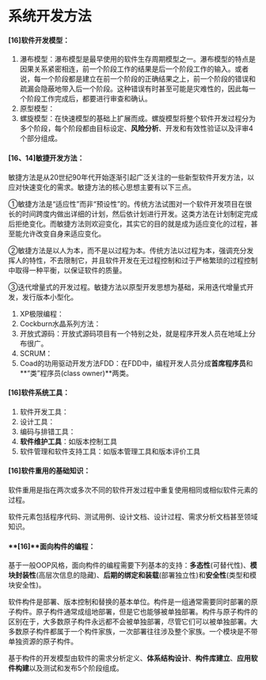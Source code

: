 # 系统开发方法

#### [16]软件开发模型：

1. 瀑布模型：瀑布模型是最早使用的软件生存周期模型之一。瀑布模型的特点是因果关系紧密相连，前一个阶段工作的结果是后一个阶段工作的输入。或者说，每一个阶段都是建立在前一个阶段的正确结果之上，前一个阶段的错误和疏漏会隐蔽地带入后一个阶段。这种错误有时甚至可能是灾难性的，因此每一个阶段工作完成后，都要进行审查和确认。
2. 原型模型：
3. 螺旋模型：在快速模型的基础上扩展而成。螺旋模型将整个软件开发过程分为多个阶段，每个阶段都由目标设定、**风险分析**、开发和有效性验证以及评审4个部分组成。



#### [16、14]敏捷开发方法：

  敏捷方法是从20世纪90年代开始逐渐引起广泛关注的一些新型软件开发方法，以应对快速变化的需求。敏捷方法的核心思想主要有以下三点。

​    ①敏捷方法是“适应性”而非“预设性”的。传统方法试图对一个软件开发项目在很长的时间跨度内做出详细的计划，然后依计划进行开发。这类方法在计划制定完成后拒绝变化。而敏捷方法则欢迎变化，其实它的目的就是成为适应变化的过程，甚至能允许改变自身来适应变化。

​    ②敏捷方法是以人为本，而不是以过程为本。传统方法以过程为本，强调充分发挥人的特性，不去限制它，并且软件开发在无过程控制和过于严格繁琐的过程控制中取得一种平衡，以保证软件的质量。

​    ③迭代增量式的开发过程。敏捷方法以原型开发思想为基础，采用迭代增量式开发，发行版本小型化。

1. XP极限编程：
2. Cockburn水晶系列方法：
3. 开放式源码：开放式源码项目有一个特别之处，就是程序开发人员在地域上分布很广。
4. SCRUM：
5. Coad的功用驱动开发方法FDD：在FDD中，编程开发人员分成**首席程序员**和**“类”程序员(class owner)**两类。

#### [16]软件系统工具：

1. 软件开发工具：
2. 设计工具：
3. 编码与排错工具：
4. **软件维护工具**：如版本控制工具
5. 软件管理和软件支持工具：如版本管理工具和版本评价工具

#### [16]软件重用的基础知识：

软件重用是指在两次或多次不同的软件开发过程中重复使用相同或相似软件元素的过程。

软件元素包括程序代码、测试用例、设计文档、设计过程、需求分析文档甚至领域知识。

#### **[16]****面向构件的编程：**

基于一般OOP风格，面向构件的编程需要下列基本的支持：**多态性**(可替代性)、**模块封装性**(高层次信息的隐藏)、**后期的绑定和装载**(部署独立性)和**安全性**(类型和模块安全性)。

软件构件是部署、版本控制和替换的基本单位。构件是一组通常需要同时部署的原子构件。原子构件通常成组地部署，但是它也能够被单独部署。构件与原子构件的区别在于，大多数原子构件永远都不会被单独部署，尽管它们可以被单独部署。大多数原子构件都属于一个构件家族，一次部署往往涉及整个家族。一个模块是不带单独资源的原子构件。

基于构件的开发模型由软件的需求分析定义、**体系结构设计**、**构件库建立**、**应用软件构建**以及测试和发布5个阶段组成。



